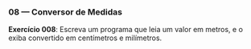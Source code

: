 




### 08 — Conversor de Medidas

**Exercício 008**: Escreva um programa que leia um valor em metros, e o exiba convertido em centímetros e milímetros.


